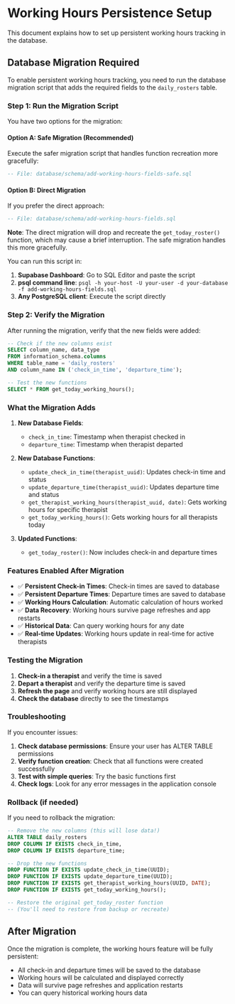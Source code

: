 # Working Hours Persistence Setup

This document explains how to set up persistent working hours tracking in the database.

## Database Migration Required

To enable persistent working hours tracking, you need to run the database migration script that adds the required fields to the `daily_rosters` table.

### Step 1: Run the Migration Script

You have two options for the migration:

#### Option A: Safe Migration (Recommended)
Execute the safer migration script that handles function recreation more gracefully:

```sql
-- File: database/schema/add-working-hours-fields-safe.sql
```

#### Option B: Direct Migration
If you prefer the direct approach:

```sql
-- File: database/schema/add-working-hours-fields.sql
```

**Note**: The direct migration will drop and recreate the `get_today_roster()` function, which may cause a brief interruption. The safe migration handles this more gracefully.

You can run this script in:
1. **Supabase Dashboard**: Go to SQL Editor and paste the script
2. **psql command line**: `psql -h your-host -U your-user -d your-database -f add-working-hours-fields.sql`
3. **Any PostgreSQL client**: Execute the script directly

### Step 2: Verify the Migration

After running the migration, verify that the new fields were added:

```sql
-- Check if the new columns exist
SELECT column_name, data_type 
FROM information_schema.columns 
WHERE table_name = 'daily_rosters' 
AND column_name IN ('check_in_time', 'departure_time');

-- Test the new functions
SELECT * FROM get_today_working_hours();
```

### What the Migration Adds

1. **New Database Fields**:
   - `check_in_time`: Timestamp when therapist checked in
   - `departure_time`: Timestamp when therapist departed

2. **New Database Functions**:
   - `update_check_in_time(therapist_uuid)`: Updates check-in time and status
   - `update_departure_time(therapist_uuid)`: Updates departure time and status
   - `get_therapist_working_hours(therapist_uuid, date)`: Gets working hours for specific therapist
   - `get_today_working_hours()`: Gets working hours for all therapists today

3. **Updated Functions**:
   - `get_today_roster()`: Now includes check-in and departure times

### Features Enabled After Migration

- ✅ **Persistent Check-in Times**: Check-in times are saved to database
- ✅ **Persistent Departure Times**: Departure times are saved to database
- ✅ **Working Hours Calculation**: Automatic calculation of hours worked
- ✅ **Data Recovery**: Working hours survive page refreshes and app restarts
- ✅ **Historical Data**: Can query working hours for any date
- ✅ **Real-time Updates**: Working hours update in real-time for active therapists

### Testing the Migration

1. **Check-in a therapist** and verify the time is saved
2. **Depart a therapist** and verify the departure time is saved
3. **Refresh the page** and verify working hours are still displayed
4. **Check the database** directly to see the timestamps

### Troubleshooting

If you encounter issues:

1. **Check database permissions**: Ensure your user has ALTER TABLE permissions
2. **Verify function creation**: Check that all functions were created successfully
3. **Test with simple queries**: Try the basic functions first
4. **Check logs**: Look for any error messages in the application console

### Rollback (if needed)

If you need to rollback the migration:

```sql
-- Remove the new columns (this will lose data!)
ALTER TABLE daily_rosters 
DROP COLUMN IF EXISTS check_in_time,
DROP COLUMN IF EXISTS departure_time;

-- Drop the new functions
DROP FUNCTION IF EXISTS update_check_in_time(UUID);
DROP FUNCTION IF EXISTS update_departure_time(UUID);
DROP FUNCTION IF EXISTS get_therapist_working_hours(UUID, DATE);
DROP FUNCTION IF EXISTS get_today_working_hours();

-- Restore the original get_today_roster function
-- (You'll need to restore from backup or recreate)
```

## After Migration

Once the migration is complete, the working hours feature will be fully persistent:

- All check-in and departure times will be saved to the database
- Working hours will be calculated and displayed correctly
- Data will survive page refreshes and application restarts
- You can query historical working hours data
